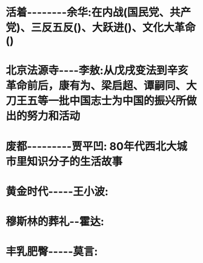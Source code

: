 # 活着--------余华:在内战(国民党、共产党)、三反五反()、大跃进()、文化大革命()
# 北京法源寺----李敖:从戊戌变法到辛亥革命前后，康有为、梁启超、谭嗣同、大刀王五等一批中国志士为中国的振兴所做出的努力和活动
# 废都---------贾平凹: 80年代西北大城市里知识分子的生活故事
# 黄金时代-----王小波:
# 穆斯林的葬礼--霍达:
# 丰乳肥臀-----莫言:

